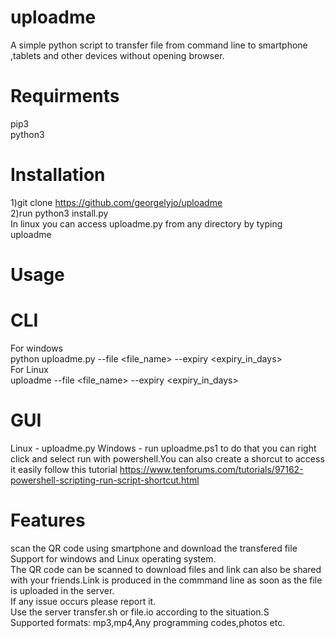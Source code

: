 # uploadme
A simple python script to transfer file from command line to smartphone ,tablets and other devices without opening browser.
# Requirments
pip3<br/>
python3
# Installation
1)git clone https://github.com/georgelyjo/uploadme</br>
2)run python3 install.py</br>
In linux you can access uploadme.py from any directory by typing uploadme  </br> 
# Usage
# CLI
For windows</br>
python uploadme.py --file  <file_name> --expiry <expiry_in_days> </br>
For Linux</br>
uploadme --file  <file_name> --expiry <expiry_in_days> </br>
# GUI
Linux - uploadme.py
Windows - run uploadme.ps1 to do that you can right click and select run with powershell.You can also create a shorcut to access it easily follow this tutorial
https://www.tenforums.com/tutorials/97162-powershell-scripting-run-script-shortcut.html
# Features
scan the QR code using smartphone and download the transfered file</br>
Support for windows and Linux operating system.</br>
The QR code can be scanned to download files and link can also be shared with your friends.Link is produced in the commmand line as soon as the file is uploaded in the server.</br>
If any issue occurs please report it.</br>
Use the server transfer.sh or file.io according to the situation.S</br>
Supported formats: mp3,mp4,Any programming codes,photos etc.</br>


